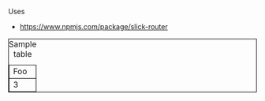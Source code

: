 Uses
* https://www.npmjs.com/package/slick-router
<style>table, th, td {
  border: 1px solid black;
  border-collapse: collapse;
}</style>
<table >
<caption>Sample table</caption>
    <tr>
        <td>Foo</td>
    </tr>
     <tr>
        <td>3</td>
    </tr>
</table>